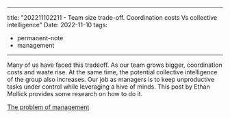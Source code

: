 
---
title: "202211102211 - Team size trade-off. Coordination costs Vs collective intelligence"
Date: 2022-11-10
tags: 
- permanent-note
- management
---

Many of us have faced this tradeoff. As our team grows bigger, coordination costs and waste rise. At the same time, the potential collective intelligence of the group also increases. Our job as managers is to keep unproductive tasks under control while leveraging a hive of minds. This post by Ethan Mollick provides some research on how to do it. 

[The problem of management](https://oneusefulthing.substack.com/p/the-problem-of-management-in-two?sd=pf)




